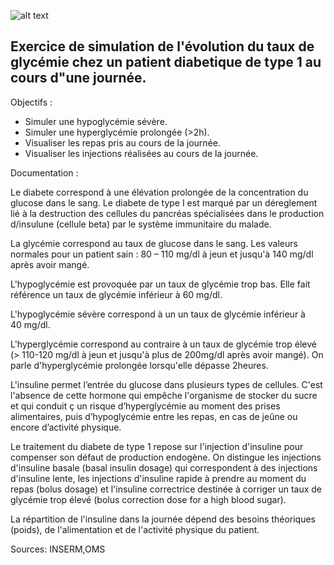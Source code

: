 ![alt text](https://github.com/NABILA-M/Simulation-variation-glycemique-chez-diabetique/blob/master/World_Diabetes_Day_logo.svg.png")

## Exercice de simulation de l'évolution du taux de glycémie chez un patient diabetique de type 1 au cours d"une journée.


Objectifs :

- Simuler une hypoglycémie sévère.
- Simuler une hyperglycémie prolongée (>2h).
- Visualiser les repas pris au cours de la journée.
- Visualiser les injections réalisées au cours de la journée.


Documentation :

Le diabete correspond à une élévation prolongée de la concentration du glucose dans le sang. Le diabete de type I est marqué par un déreglement lié à la destruction des cellules du pancréas spécialisées dans le production d/insulune (cellule beta) par le système immunitaire du malade.

La glycémie correspond au taux de glucose dans le sang. Les valeurs normales pour un patient sain : 80 – 110 mg/dl à jeun et jusqu'à 140 mg/dl après avoir mangé.

L'hypoglycémie est provoquée par un taux de glycémie trop bas. Elle fait référence un taux de glycémie  inférieur à 60 mg/dl. 

L'hypoglycémie sévère correspond à un un taux de glycémie  inférieur à 40 mg/dl.

L'hyperglycémie correspond au contraire à un taux de glycémie trop élevé (> 110-120 mg/dl à jeun et jusqu'à plus de 200mg/dl après avoir mangé). On parle d'hyperglycémie prolongée lorsqu'elle dépasse 2heures.

L'insuline permet l’entrée du glucose dans plusieurs types de cellules. C'est l'absence de cette hormone qui empêche l'organisme de stocker du sucre et qui conduit ç un risque d’hyperglycémie au moment des prises alimentaires, puis d’hypoglycémie entre les repas, en cas de jeûne ou encore d’activité physique.

Le traitement du diabete de type 1 repose sur l'injection d'insuline pour compenser son défaut de production endogène. On distingue les injections d'insuline basale  (basal insulin dosage) qui correspondent à des injections d'insuline lente, les injections d'insuline rapide à prendre au moment du repas (bolus dosage) et l'insuline correctrice destinée à corriger un taux de glycémie trop élevé (bolus correction dose for a high blood sugar).

La répartition de l'insuline dans la journée dépend des besoins théoriques (poids), de l'alimentation et de l'activité physique du patient.

Sources: INSERM,OMS

